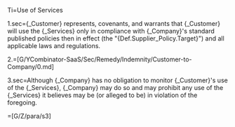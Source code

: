 Ti=Use of Services

1.sec={_Customer} represents, covenants, and warrants that {_Customer} will use the {_Services} only in compliance with {_Company}'s standard published policies then in effect (the "{Def.Supplier_Policy.Target}") and all applicable laws and regulations.  

2.=[G/YCombinator-SaaS/Sec/Remedy/Indemnity/Customer-to-Company/0.md]

3.sec=Although {_Company} has no obligation to monitor {_Customer}'s use of the {_Services}, {_Company} may do so and may prohibit any use of the {_Services} it believes may be (or alleged to be) in violation of the foregoing.

=[G/Z/para/s3]
